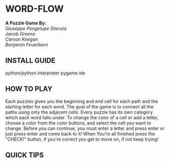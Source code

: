 # WORD-FLOW
**A Puzzle Game By:**  
*Giuseppe Pongelupe Giacoia*  
*Jacob Greene*  
*Carson Keegan*  
*Benjamin Feuerborn*  

## INSTALL GUIDE
python/python interpreter
pygame
ide

## HOW TO PLAY
Each puzzles gives you the beginning and end cell for each path and the starting letter for each word. The goal of the game is to connect all the paths using only the adjacent cells. Every puzzle has its own category which each word falls under. To change the color of a cell or add a letter, choose a color from the color buttons, and select the cell you want to change. Before you can continue, you must enter a letter and press enter or just press enter and come back to it! When You're all finished press the "CHECK!" button, if you're correct you get to move on, if not keep trying!

## QUICK TIPS
